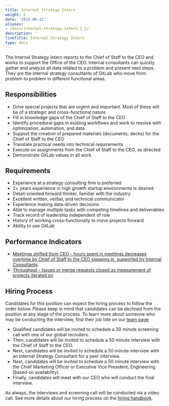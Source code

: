 ```yaml
---
title: Internal Strategy Intern
weight: 2
date: '2025-06-12'
aliases:
- /docs/internal-strategy-intern_1_2/
description: ''
linkTitle: Internal Strategy Intern
type: docs
---
```


The Internal Strategy Intern reports to the Chief of Staff to the CEO and works to support the Office of the CEO.
Internal consultants can quickly gather and analyze all data related to a problem and present next steps.
They are the internal strategy consultants of GitLab who move from problem to problem in different functional areas.

## Responsibilities

- Drive special projects that are urgent and important.  Most of these will be of a strategic and cross-functional nature
- Fill in knowledge gaps of the Chief of Staff to the CEO
- Identify procedural gaps in existing workflows and work to resolve with optimization, automation, and data
- Support the creation of prepared materials (documents, decks) for the Chief of Staff to the CEO
- Translate practical needs into technical requirements
- Execute on assignments from the Chief of Staff to the CEO, as directed
- Demonstrate GitLab values in all work

## Requirements

- Experience at a strategy consulting firm is preferred
- 2+ years experience in high growth startup environments is desired
- Detail-oriented forward thinker, familiar with the industry
- Excellent written, verbal, and technical communicator
- Experience making data-driven decisions
- Able to manage multiple tasks with competing timelines and deliverables
- Track record of leadership independent of role
- History of working cross-functionally to move projects forward
- Ability to use GitLab

## Performance Indicators

- [Meetings shifted from CEO - hours spent in meetings decreases overtime by Chief of Staff to the CEO stepping in, supported by Internal Consultants](/handbook/ceo/office-of-the-ceo/#performance-indicators)
- [Throughput - Issues or merge requests closed as measurement of projects iterated on](/handbook/ceo/office-of-the-ceo/#performance-indicators)

## Hiring Process

Candidates for this position can expect the hiring process to follow the order below. Please keep in mind that candidates can be declined from the position at any stage of the process. To learn more about someone who may be conducting the interview, find their job title on our [team page](/handbook/company/team/)

- Qualified candidates will be invited to schedule a 30 minute screening call with one of our global recruiters.
- Then, candidates will be invited to schedule a 50 minute interview with the Chief of Staff to the CEO.
- Next, candidates will be invited to schedule a 50 minute interview with an Internal Strategy Consultant for a peer interview.
- Next, candidates will be invited to schedule a 50 minute interview with the Chief Marketing Officer or Executive Vice President, Engineering (based on availability).
- Finally, candidates will meet with our CEO who will conduct the final interview.

As always, the interviews and screening call will be conducted via a video call. See more details about our hiring process on the [hiring handbook](/handbook/hiring/).
